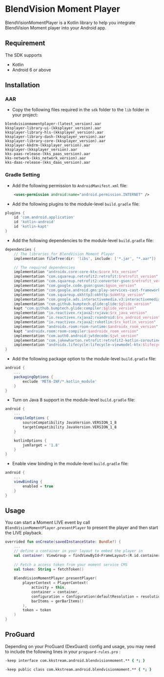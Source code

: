 # BlendVision Moment Player

BlendVisionMomentPlayer is a Kotlin library to help you integrate BlendVision Moment player into your Android app.

## Requirement

The SDK supports
- Kotlin
- Android 6 or above


## Installation

### AAR

- Copy the following files required in the `sdk` folder to the `lib` folder in your project:

```
blendvisionmomentplayer-(latest_version).aar
kksplayer-library-ui-(kksplayer_version).aar
kksplayer-library-hls-(kksplayer_version).aar
kksplayer-library-dash-(kksplayer_version).aar
kksplayer-library-core-(kksplayer_version).aar
kksplayer-kkdrm-(kksplayer_version).aar
kksplayer-(kksplayer_version).aar
kks-paas-release-(kks_paas_version).aar
kks-network-(kks_network_version).aar
kks-daas-release-(kks_daas_version).aar
```

### Gradle Setting

- Add the following permission to `AndroidManifest.xml` file:
```xml
    <uses-permission android:name="android.permission.INTERNET" />
```

- Add the following plugins to the module-level `build.gradle` file:
```groovy
plugins {
    id 'com.android.application'
    id 'kotlin-android'
    id 'kotlin-kapt'
}
```

- Add the following dependencies to the module-level `build.gradle` file:
```groovy
dependencies {
    // The libraries for BlendVision Moment Player
    implementation fileTree(dir: 'libs', include: ['*.jar', "*.aar"])

    // The required dependencies
    implementation "androidx.core:core-ktx:$core_ktx_version"
    implementation "com.squareup.retrofit2:retrofit:$retrofit_version"
    implementation "com.squareup.retrofit2:converter-gson:$retrofit_version"
    implementation "com.google.code.gson:gson:$gson_version"
    implementation "com.google.android.gms:play-services-cast-framework:$cast_version"
    implementation "com.squareup.okhttp3:okhttp:$okHttp_version"
    implementation "com.google.ads.interactivemedia.v3:interactivemedia:$google_ima_version"
    implementation "com.github.bumptech.glide:glide:$glide_version"
    kapt "com.github.bumptech.glide:compiler:$glide_version"
    implementation "io.reactivex.rxjava2:rxjava:$rx_java_version"
    implementation "io.reactivex.rxjava2:rxandroid:$rx_android_version"
    implementation "io.reactivex.rxjava2:rxkotlin:$rx_kotlin_version"
    implementation "androidx.room:room-runtime:$androidx_room_version"
    kapt "androidx.room:room-compiler:$androidx_room_version"
    implementation "com.auth0.android:jwtdecode:$jwt_version"
    implementation "com.jakewharton.retrofit:retrofit2-kotlin-coroutines-adapter:$retrofit_coroutines_adapter"
    implementation "androidx.lifecycle:lifecycle-viewmodel-ktx:$lifecycle_viewmodel_ktx"
}
```

- Add the following package option to the module-level `build.gradle` file:
```groovy
android {
    ...
    packagingOptions {
        exclude 'META-INF/*.kotlin_module'
    }
}
```

- Turn on Java 8 support in the module-level `build.gradle` file:

```groovy
android {
    ...
    compileOptions {
        sourceCompatibility JavaVersion.VERSION_1_8
        targetCompatibility JavaVersion.VERSION_1_8
    }

    kotlinOptions {
        jvmTarget = '1.8'
    }
}
```

- Enable view binding in the module-level `build.gradle` file:

```groovy
android {
    ...
    viewBinding {
        enabled = true
    }
}
```
## Usage
You can start a Moment LIVE event by call `BlendVisionMomentPlayer.presentPlayer` to present the player and then start the LIVE playback.

```kotlin
overrided fun onCreate(savedInstanceState: Bundle?) {
    ...
    // define a container in your layout to embed the player in
    val container: ViewGroup = findViewById<FrameLayout>(R.id.container)
    
    // Fetch a access token from your moment service CMS
    val token: String = fetchToken()
    
    BlendVisionMomentPlayer.presentPlayer(
        playerContext = PlayerContext(
            activity = this,
            container = container,
            configuration = Configuration(defaultResolution = resolution),
            barItems = gerBarItems()
        ),
        token = token
    )
}
```

## ProGuard 
Depending on your ProGuard (DexGuard) config and usage, you may need to include the following lines in your `proguard-rules.pro` :

```pro
-keep interface com.kkstream.android.blendvisionmoment.** { *; }

-keep public class com.kkstream.android.blendvisionmoment.** { *; }
```
